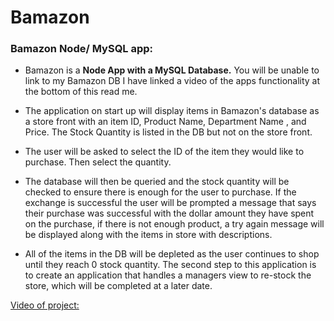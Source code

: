 # Bamazon




### Bamazon Node/ MySQL app:
* Bamazon is a **Node App with a MySQL Database.**  You will be unable to link to my Bamazon DB I have linked a video of the apps functionality at the bottom of this read me.

* The application on start up will display items in Bamazon's database as a store front with an item ID, Product Name, Department Name , and Price.  The Stock Quantity is listed in the DB but not on the store front.

* The user will be asked to select the ID of the item they would like to purchase.  Then select the quantity.

* The database will then be queried and the stock quantity will be checked to ensure there is enough for the user to purchase.  If the exchange is successful the user will be prompted a message that says their purchase was successful with the dollar amount they have spent on the purchase, if there is not enough product, a try again message will be displayed along with the items in store with descriptions.

* All of the items in the DB will be depleted as the user continues to shop until they reach 0 stock quantity.  The second step to this application is to create an application that handles a managers view to re-stock the store, which will be completed at a later date.

[Video of project:](https://drive.google.com/file/d/1dRfkBjcGQ7oKHhpowLm6AbaoYvssZapD/view)

